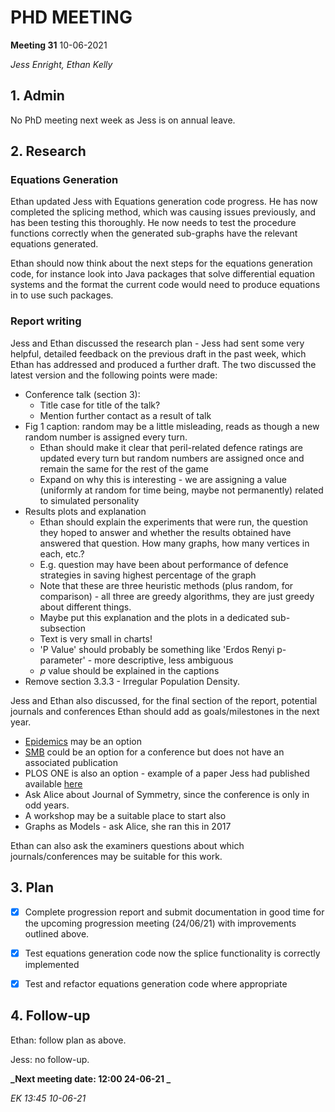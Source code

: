 # PHD MEETING

__Meeting 31__
10-06-2021


_Jess Enright,_
_Ethan Kelly_


## 1. Admin

No PhD meeting next week as Jess is on annual leave.


## 2. Research

### Equations Generation

Ethan updated Jess with Equations generation code progress. He has now completed the splicing method, which was causing issues previously, and has been testing this thoroughly. He now needs to test the procedure functions correctly when the generated sub-graphs have the relevant equations generated.

Ethan should now think about the next steps for the equations generation code, for instance look into Java packages that solve differential equation systems and the format the current code would need to produce equations in to use such packages.

### Report writing

Jess and Ethan discussed the research plan - Jess had sent some very helpful, detailed feedback on the previous draft in the past week, which Ethan has addressed and produced a further draft. The two discussed the latest version and the following points were made:
- Conference talk (section 3):
	- Title case for title of the talk?
	- Mention further contact as a result of talk
- Fig 1 caption: random may be a little misleading, reads as though a new random number is assigned every turn.
	- Ethan should make it clear that peril-related defence ratings are updated every turn but random numbers are assigned once and remain the same for the rest of the game
	- Expand on why this is interesting - we are assigning a value (uniformly at random for time being, maybe not permanently) related to simulated personality
- Results plots and explanation
	- Ethan should explain the experiments that were run, the question they hoped to answer and whether the results obtained have answered that question. How many graphs, how many vertices in each, etc.?
	- E.g. question may have been about performance of defence strategies in saving highest percentage of the graph
	- Note that these are three heuristic methods (plus random, for comparison) - all three are greedy algorithms, they are just greedy about different things. 
	- Maybe put this explanation and the plots in a dedicated sub-subsection
	- Text is very small in charts!
	- 'P Value' should probably be something like 'Erdos Renyi p-parameter' - more descriptive, less ambiguous
	- $p$ value should be explained in the captions
- Remove section 3.3.3 - Irregular Population Density.

Jess and Ethan also discussed, for the final section of the report, potential journals and conferences Ethan should add as goals/milestones in the next year.
- [Epidemics](https://www.journals.elsevier.com/epidemics) may be an option
- [SMB](https://www.smb.org/) could be an option for a conference but does not have an associated publication
- PLOS ONE is also an option - example of a paper Jess had published available [here](https://journals.plos.org/plosone/article?id=10.1371/journal.pone.0118127)
- Ask Alice about Journal of Symmetry, since the conference is only in odd years. 
- A workshop may be a suitable place to start also
- Graphs as Models - ask Alice, she ran this in 2017

Ethan can also ask the examiners questions about which journals/conferences may be suitable for this work.


## 3. Plan

- [x] Complete progression report and submit documentation in good time for the upcoming progression meeting (24/06/21) with improvements outlined above.
- [x] Test equations generation code now the splice functionality is correctly implemented
- [x] Test and refactor equations generation code where appropriate


## 4. Follow-up

Ethan: follow plan as above.

Jess: no follow-up.


**_Next meeting date: 12:00 24-06-21 _**



_EK 13:45 10-06-21_
